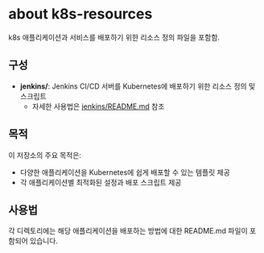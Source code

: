 # about k8s-resources

k8s 애플리케이션과 서비스를 배포하기 위한 리소스 정의 파일을 포함함.

## 구성

- **jenkins/**: Jenkins CI/CD 서버를 Kubernetes에 배포하기 위한 리소스 정의 및 스크립트
  - 자세한 사용법은 [jenkins/README.md](jenkins/README.md) 참조

## 목적

이 저장소의 주요 목적은:
- 다양한 애플리케이션을 Kubernetes에 쉽게 배포할 수 있는 템플릿 제공
- 각 애플리케이션별 최적화된 설정과 배포 스크립트 제공

## 사용법

각 디렉토리에는 해당 애플리케이션을 배포하는 방법에 대한 README.md 파일이 포함되어 있습니다.
